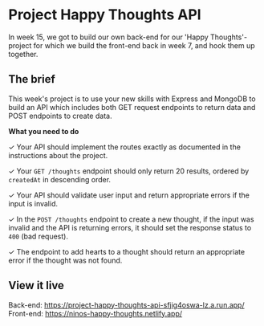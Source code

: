 # Project Happy Thoughts API

In week 15, we got to build our own back-end for our 'Happy Thoughts'-project for which we build the front-end back in week 7, and hook them up together. 

## The brief

This week's project is to use your new skills with Express and MongoDB to build an API which includes both GET request endpoints to return data and POST endpoints to create data.

**What you need to do**

✓ Your API should implement the routes exactly as documented in the instructions about the project.

✓ Your `GET /thoughts` endpoint should only return 20 results, ordered by `createdAt` in descending order.

✓ Your API should validate user input and return appropriate errors if the input is invalid.

✓ In the `POST /thoughts` endpoint to create a new thought, if the input was invalid and the API is returning errors, it should set the response status to `400` (bad request).

✓ The endpoint to add hearts to a thought should return an appropriate error if the thought was not found.

## View it live

Back-end: https://project-happy-thoughts-api-sfjig4oswa-lz.a.run.app/
Front-end: https://ninos-happy-thoughts.netlify.app/
